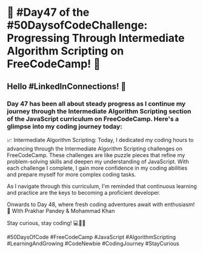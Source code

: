 # 🚀 #Day47 of the #50DaysofCodeChallenge: Progressing Through Intermediate Algorithm Scripting on FreeCodeCamp! 🚀

## Hello #LinkedInConnections! 👋

### Day 47 has been all about steady progress as I continue my journey through the Intermediate Algorithm Scripting section of the JavaScript curriculum on FreeCodeCamp. Here's a glimpse into my coding journey today:

📈 Intermediate Algorithm Scripting: Today, I dedicated my coding hours to advancing through the Intermediate Algorithm Scripting challenges on FreeCodeCamp. These challenges are like puzzle pieces that refine my problem-solving skills and deepen my understanding of JavaScript.
With each challenge I complete, I gain more confidence in my coding abilities and prepare myself for more complex coding tasks.

As I navigate through this curriculum, I'm reminded that continuous learning and practice are the keys to becoming a proficient developer.

Onwards to Day 48, where fresh coding adventures await with enthusiasm! 🌟
With Prakhar Pandey & Mohammad Khan

Stay curious, stay coding! 💻🚀🧠

#50DaysOfCode #FreeCodeCamp #JavaScript #AlgorithmScripting #LearningAndGrowing #CodeNewbie #CodingJourney #StayCurious